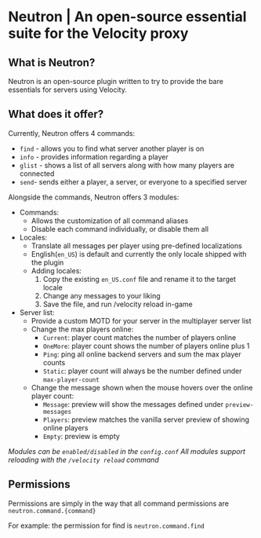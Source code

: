 # Neutron | An open-source essential suite for the Velocity proxy

## What is Neutron?
Neutron is an open-source plugin written to try to provide the bare essentials for servers using Velocity.

## What does it offer?
Currently, Neutron offers 4 commands:
  * `find` - allows you to find what server another player is on
  * `info` - provides information regarding a player
  * `glist` - shows a list of all servers along with how many players are connected
  * `send`- sends either a player, a server, or everyone to a specified server

Alongside the commands, Neutron offers 3 modules:
  * Commands:
    * Allows the customization of all command aliases
    * Disable each command individually, or disable them all
  * Locales:
    * Translate all messages per player using pre-defined localizations
    * English(`en_US`) is default and currently the only locale shipped with the plugin
    * Adding locales:
      1. Copy the existing `en_US.conf` file and rename it to the target locale
      2. Change any messages to your liking
      3. Save the file, and run /velocity reload in-game
  * Server list:
    * Provide a custom MOTD for your server in the multiplayer server list
    * Change the max players online:
      * `Current`: player count matches the number of players online
      * `OneMore`: player count shows the number of players online plus 1 
      * `Ping`: ping all online backend servers and sum the max player counts
      * `Static`: player count will always be the number defined under `max-player-count` 
    * Change the message shown when the mouse hovers over the online player count:
      * `Message`: preview will show the messages defined under `preview-messages`
      * `Players`: preview matches the vanilla server preview of showing online players
      * `Empty`: preview is empty

_Modules can be `enabled/disabled` in the `config.conf`_
_All modules support reloading with the `/velocity reload` command_

## Permissions
Permissions are simply in the way that all command permissions are `neutron.command.{command}`

For example: the permission for find is `neutron.command.find`
